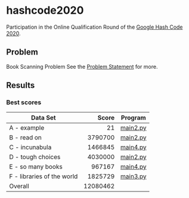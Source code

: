 # hashcode2020
Participation in the Online Qualification Round of the [Google Hash Code 2020](https://codingcompetitions.withgoogle.com/hashcode).

## Problem
Book Scanning Problem
See the [Problem Statement](hashcode_2020_online_qualification_round.pdf) for more.

## Results
### Best scores

| Data Set | Score | Program |  
| ----------- | -----------: | ----------- |
| A - example |       21 | [main2.py](main2.py) |
| B - read on |  3790700 | [main2.py](main2.py) |
| C - incunabula |  1466845 | [main4.py](main4.py) |
| D - tough choices |  4030000 | [main2.py](main2.py) |
| E - so many books |   967167 | [main4.py](main4.py) |
| F - libraries of the world |  1825729 | [main3.py](main3.py) |
| Overall | 12080462 | |